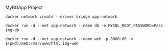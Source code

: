 MyBGApp Project

```docker network create --driver bridge app-network```

```docker run -d --net app-network --name db -e MYSQL_ROOT_PASSWORD=Pass img-db```

```docker run -d --net app-network --name web -p 8080:80 -v $(pwd)/web:/var/www/html img-web```
